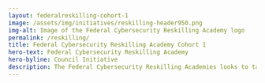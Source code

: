 ```yaml
---
layout: federalreskilling-cohort-1
image: /assets/img/initiatives/reskilling-header950.png
img-alt: Image of the Federal Cybersecurity Reskilling Academy logo
permalink: /reskilling/
title: Federal Cybersecurity Reskilling Academy Cohort 1
hero-text: Federal Cybersecurity Reskilling Academy
hero-byline: Council Initiative
description: The Federal Cybersecurity Reskilling Academies looks to take two cohorts of current federal employees from and training them to be entry level Incident Response Analysts, Cyber Defense Analysts, Digital Forensic Analysts, or Security Operations Center (SOC) Analysts.
---
```

